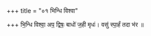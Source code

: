 +++
title = "०१ भिन्धि विश्वा"

+++
भि॒न्धि विश्वा॒ अप॒ द्विषः॒ बाधो॑ ज॒ही मृधः॑। वसु॑ स्पा॒र्हं तदा भ॑र ॥